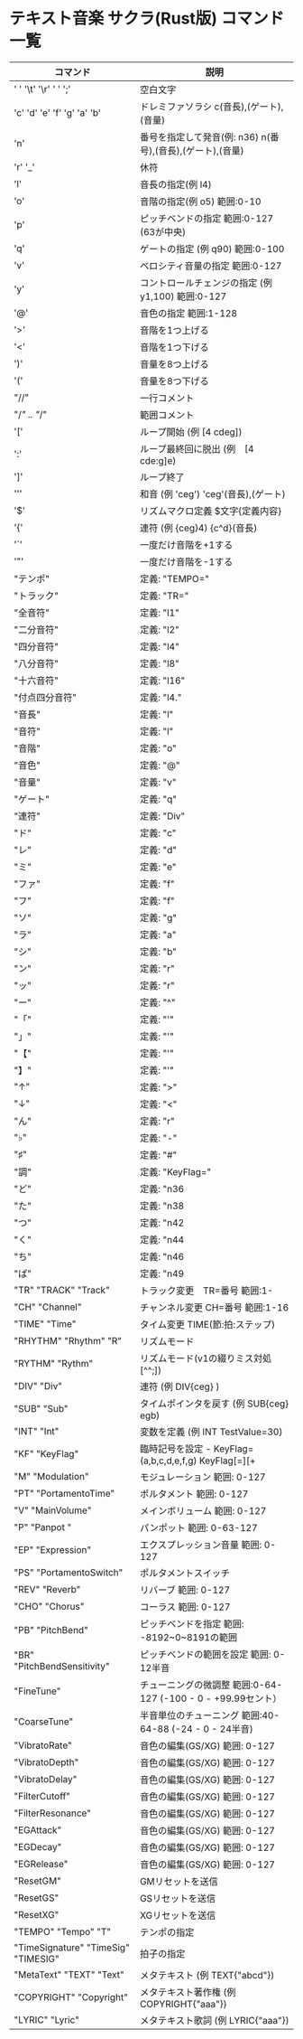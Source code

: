# テキスト音楽 サクラ(Rust版) コマンド一覧

| コマンド | 説明    |
|---------|--------|
|' ' '\t' '\r' ' ' ';'| 空白文字|
|'c' 'd' 'e' 'f' 'g' 'a' 'b'| ドレミファソラシ c(音長),(ゲート),(音量)|
|'n'| 番号を指定して発音(例: n36) n(番号),(音長),(ゲート),(音量)|
|'r' '_'| 休符|
|'l'| 音長の指定(例 l4)|
|'o'| 音階の指定(例 o5) 範囲:0-10|
|'p'| ピッチベンドの指定 範囲:0-127 (63が中央)|
|'q'| ゲートの指定 (例 q90) 範囲:0-100|
|'v'| ベロシティ音量の指定 範囲:0-127|
|'y'| コントロールチェンジの指定 (例 y1,100) 範囲:0-127|
|'@'| 音色の指定 範囲:1-128|
|'>'| 音階を1つ上げる|
|'<'| 音階を1つ下げる|
|')'| 音量を8つ上げる|
|'('| 音量を8つ下げる|
|"//"| 一行コメント|
|"/*" .. "*/"| 範囲コメント|
|'['| ループ開始 (例 [4 cdeg])|
|':'| ループ最終回に脱出 (例　[4 cde:g]e)|
|']'| ループ終了|
|'\''| 和音 (例 'ceg') 'ceg'(音長),(ゲート)|
|'$'| リズムマクロ定義 $文字{定義内容}|
|'{'| 連符 (例 {ceg}4) {c^d}(音長)|
|'`'| 一度だけ音階を+1する|
|'"'| 一度だけ音階を-1する|
|"テンポ"| 定義: "TEMPO="|
|"トラック"| 定義: "TR="|
|"全音符"| 定義: "l1"|
|"二分音符"| 定義: "l2"|
|"四分音符"| 定義: "l4"|
|"八分音符"| 定義: "l8"|
|"十六音符"| 定義: "l16"|
|"付点四分音符"| 定義: "l4."|
|"音長"| 定義: "l"|
|"音符"| 定義: "l"|
|"音階"| 定義: "o"|
|"音色"| 定義: "@"|
|"音量"| 定義: "v"|
|"ゲート"| 定義: "q"|
|"連符"| 定義: "Div"|
|"ド"| 定義: "c"|
|"レ"| 定義: "d"|
|"ミ"| 定義: "e"|
|"ファ"| 定義: "f"|
|"フ"| 定義: "f"|
|"ソ"| 定義: "g"|
|"ラ"| 定義: "a"|
|"シ"| 定義: "b"|
|"ン"| 定義: "r"|
|"ッ"| 定義: "r"|
|"ー"| 定義: "^"|
|"「"| 定義: "'"|
|"」"| 定義: "'"|
|"【"| 定義: "'"|
|"】"| 定義: "'"|
|"↑"| 定義: ">"|
|"↓"| 定義: "<"|
|"ん"| 定義: "r"|
|"♭"| 定義: "-"|
|"♯"| 定義: "#"|
|"調"| 定義: "KeyFlag="|
|"ど"| 定義: "n36|
|"た"| 定義: "n38|
|"つ"| 定義: "n42|
|"く"| 定義: "n44|
|"ち"| 定義: "n46|
|"ぱ"| 定義: "n49|
|"TR" "TRACK" "Track"| トラック変更　TR=番号 範囲:1-|
|"CH" "Channel"| チャンネル変更 CH=番号 範囲:1-16|
|"TIME" "Time"| タイム変更 TIME(節:拍:ステップ)|
|"RHYTHM" "Rhythm" "R"| リズムモード|
|"RYTHM" "Rythm"| リズムモード(v1の綴りミス対処[^^;])|
|"DIV" "Div"| 連符 (例 DIV{ceg} )|
|"SUB" "Sub"| タイムポインタを戻す (例 SUB{ceg} egb)|
|"INT" "Int"| 変数を定義 (例 INT TestValue=30)|
|"KF" "KeyFlag"| 臨時記号を設定 - KeyFlag=(a,b,c,d,e,f,g) KeyFlag[=][+|-](note)|
|"M" "Modulation"| モジュレーション 範囲: 0-127|
|"PT" "PortamentoTime"| ポルタメント 範囲: 0-127|
|"V" "MainVolume"| メインボリューム 範囲: 0-127|
|"P" "Panpot	"| パンポット 範囲: 0-63-127|
|"EP" "Expression"| エクスプレッション音量 範囲: 0-127|
|"PS" "PortamentoSwitch"| ポルタメントスイッチ|
|"REV" "Reverb"| リバーブ 範囲: 0-127|
|"CHO" "Chorus"| コーラス 範囲: 0-127|
|"PB" "PitchBend"| ピッチベンドを指定 範囲: -8192~0~8191の範囲|
|"BR" "PitchBendSensitivity"| ピッチベンドの範囲を設定 範囲: 0-12半音|
|"FineTune"| チューニングの微調整 範囲:0-64-127 (-100 - 0 - +99.99セント）|
|"CoarseTune"| 半音単位のチューニング 範囲:40-64-88 (-24 - 0 - 24半音)|
|"VibratoRate"| 音色の編集(GS/XG) 範囲: 0-127|
|"VibratoDepth"| 音色の編集(GS/XG) 範囲: 0-127|
|"VibratoDelay"| 音色の編集(GS/XG) 範囲: 0-127|
|"FilterCutoff"| 音色の編集(GS/XG) 範囲: 0-127|
|"FilterResonance"| 音色の編集(GS/XG) 範囲: 0-127|
|"EGAttack"| 音色の編集(GS/XG) 範囲: 0-127|
|"EGDecay"| 音色の編集(GS/XG) 範囲: 0-127|
|"EGRelease"| 音色の編集(GS/XG) 範囲: 0-127|
|"ResetGM"| GMリセットを送信|
|"ResetGS"| GSリセットを送信|
|"ResetXG"| XGリセットを送信|
|"TEMPO" "Tempo" "T"| テンポの指定|
|"TimeSignature" "TimeSig" "TIMESIG"| 拍子の指定|
|"MetaText" "TEXT" "Text"| メタテキスト (例 TEXT{"abcd"})|
|"COPYRIGHT" "Copyright"| メタテキスト著作権 (例 COPYRIGHT{"aaa"})|
|"LYRIC" "Lyric"| メタテキスト歌詞 (例 LYRIC{"aaa"})|